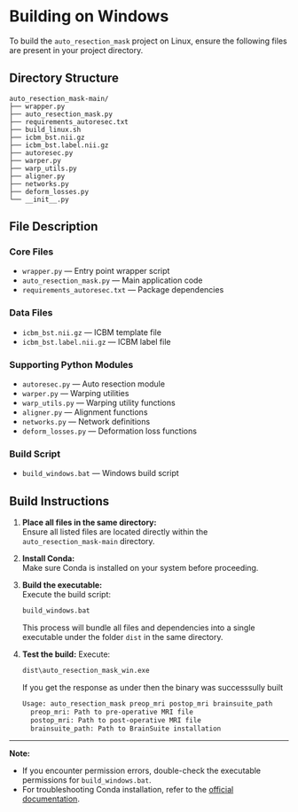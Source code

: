 # Building on Windows

To build the `auto_resection_mask` project on Linux, ensure the following files are present in your project directory.

## Directory Structure

```
auto_resection_mask-main/
├── wrapper.py
├── auto_resection_mask.py
├── requirements_autoresec.txt
├── build_linux.sh
├── icbm_bst.nii.gz
├── icbm_bst.label.nii.gz
├── autoresec.py
├── warper.py
├── warp_utils.py
├── aligner.py
├── networks.py
├── deform_losses.py
└── __init__.py
```

## File Description

### Core Files
- `wrapper.py` — Entry point wrapper script
- `auto_resection_mask.py` — Main application code
- `requirements_autoresec.txt` — Package dependencies

### Data Files
- `icbm_bst.nii.gz` — ICBM template file
- `icbm_bst.label.nii.gz` — ICBM label file

### Supporting Python Modules
- `autoresec.py` — Auto resection module
- `warper.py` — Warping utilities
- `warp_utils.py` — Warping utility functions
- `aligner.py` — Alignment functions
- `networks.py` — Network definitions
- `deform_losses.py` — Deformation loss functions

### Build Script
- `build_windows.bat` — Windows build script

## Build Instructions

1. **Place all files in the same directory:**  
   Ensure all listed files are located directly within the `auto_resection_mask-main` directory.

2. **Install Conda:**  
   Make sure Conda is installed on your system before proceeding.

3. **Build the executable:**  
   Execute the build script:
   ```bash
   build_windows.bat
   ```
   This process will bundle all files and dependencies into a single executable under the folder ```dist``` in the same directory.

4. **Test the build:**
   Execute:
   ```bash
   dist\auto_resection_mask_win.exe
   ```
   If you get the response as under then the binary was successsully built
   ```bash
   Usage: auto_resection_mask preop_mri postop_mri brainsuite_path
     preop_mri: Path to pre-operative MRI file
     postop_mri: Path to post-operative MRI file
     brainsuite_path: Path to BrainSuite installation
   ```
---
**Note:**  
- If you encounter permission errors, double-check the executable permissions for `build_windows.bat`.
- For troubleshooting Conda installation, refer to the [official documentation](https://docs.conda.io/projects/conda/en/latest/user-guide/install/index.html).
